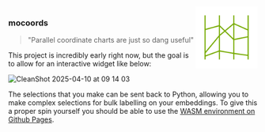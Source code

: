 <img src="imgs/logo.png" width=125 height=125 align="right" style="z-index: 9999;">

### mocoords

> "Parallel coordinate charts are just so dang useful"

This project is incredibly early right now, but the goal is to allow for an interactive widget like below:

![CleanShot 2025-04-10 at 09 14 03](https://github.com/user-attachments/assets/679d5c99-2fe9-4fad-924e-cb9645f6b4c4)

The selections that you make can be sent back to Python, allowing you to make complex selections for bulk labelling on your embeddings. To give this a proper spin yourself you should be able to use the [WASM environment on Github Pages](https://koaning.github.io/mocoords/). 
